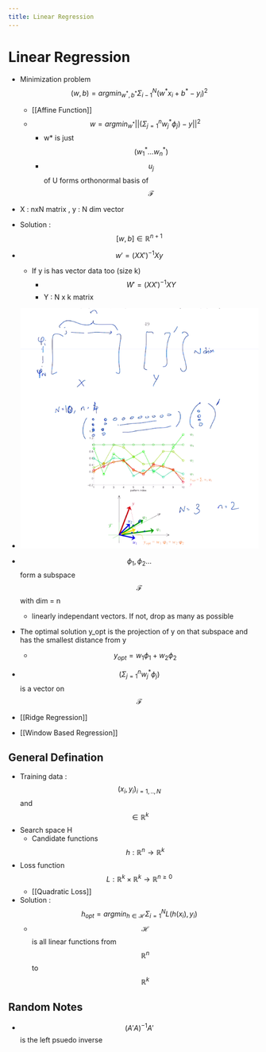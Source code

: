 ```yaml
---
title: Linear Regression
---
```


# Linear Regression
- Minimization problem $$(w,b) = argmin_{w^{\ast} , b^{\ast}} \Sigma^N_{i-1}(w^{\ast}x_{i} +b ^{\ast} - y_{i})^2$$
	- [[Affine Function]]
	- $$w = argmin_{w^\ast} || (\Sigma^n_{j = 1} w^\ast_j \phi_j) - y || ^2$$
		- w* is just $$(w^\ast_1 … w^\ast_n)$$
		- $$u_j$$ of U forms orthonormal basis of $$\mathscr{F}$$
- X : nxN matrix , y : N dim vector
- Solution : $$[w, b] \in \mathbb{R} ^{n+1}$$
- $$w' = (XX')^{-1}X y$$
	- If y is has vector data too (size k)
		- $$W' = (XX')^{-1}XY$$
		- Y : N x k matrix 
- ![im](assets/Pasted%20Image%2020220309132129.png)
- $$\phi _1  , \phi_2 …$$ form a subspace $$\mathscr{F}$$ with dim = n
	- linearly independant vectors. If not, drop as many as possible
- The optimal solution y_opt is the projection of y on that subspace and has the smallest distance from y
	- $$y_{opt} = w_1 \phi_1 + w_2 \phi_2$$
- $$(\Sigma^n_{j = 1} w^\ast_j \phi_j)$$ is a vector on $$\mathscr{F}$$

- [[Ridge Regression]]
- [[Window Based Regression]]

## General Defination
- Training data : $$(x_i, y_i)_{i= 1,..,N}$$ and $$\in \mathbb{R}^k$$ 
- Search space H
	- Candidate functions $$h: \mathbb{R}^n \rightarrow \mathbb{R}^k$$
- Loss function $$L : \mathbb{R}^k \times \mathbb{R}^k \rightarrow \mathbb{R}^{n \geq 0}$$
	- [[Quadratic Loss]]
- Solution : $$h_{opt} = argmin_{h \in \mathcal{H}}\Sigma_{i=1}^N L(h(x_i), y_i)$$
	- $$\mathcal{H}$$ is all linear functions from $$\mathbb{R}^n$$ to $$\mathbb{R}^k$$ 

## Random Notes
- $$(A'A)^{-1}A'$$ is the left psuedo inverse



























































